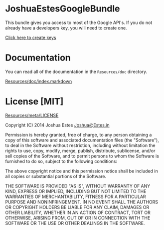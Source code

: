 JoshuaEstesGoogleBundle
=======================

This bundle gives you access to most of the Google API's. If you do not
already have a developers key, you will need to create one.

[Click here to create keys](https://console.developers.google.com/)

# Documentation

You can read all of the documentation in the `Resources/doc` directory.

[Resources/doc/index.markdown](https://github.com/JoshuaEstes/GoogleBundle/blob/master/Resources/doc/index.markdown)

# License [MIT]

[Resources/meta/LICENSE](https://github.com/JoshuaEstes/GoogleBundle/blob/master/Resources/meta/LICENSE)

Copyright (C) 2014 Joshua Estes <Joshua@Estes.in>

Permission is hereby granted, free of charge, to any person obtaining a copy of
this software and associated documentation files (the "Software"), to deal in
the Software without restriction, including without limitation the rights to
use, copy, modify, merge, publish, distribute, sublicense, and/or sell copies of
the Software, and to permit persons to whom the Software is furnished to do so,
subject to the following conditions:

The above copyright notice and this permission notice shall be included in all
copies or substantial portions of the Software.

THE SOFTWARE IS PROVIDED "AS IS", WITHOUT WARRANTY OF ANY KIND, EXPRESS OR
IMPLIED, INCLUDING BUT NOT LIMITED TO THE WARRANTIES OF MERCHANTABILITY, FITNESS
FOR A PARTICULAR PURPOSE AND NONINFRINGEMENT. IN NO EVENT SHALL THE AUTHORS OR
COPYRIGHT HOLDERS BE LIABLE FOR ANY CLAIM, DAMAGES OR OTHER LIABILITY, WHETHER
IN AN ACTION OF CONTRACT, TORT OR OTHERWISE, ARISING FROM, OUT OF OR IN
CONNECTION WITH THE SOFTWARE OR THE USE OR OTHER DEALINGS IN THE SOFTWARE.
